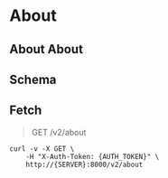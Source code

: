 # About

## About About

## Schema



## Fetch

> GET /v2/about

```shell
curl -v -X GET \
    -H "X-Auth-Token: {AUTH_TOKEN}" \
    http://{SERVER}:8000/v2/about
```

